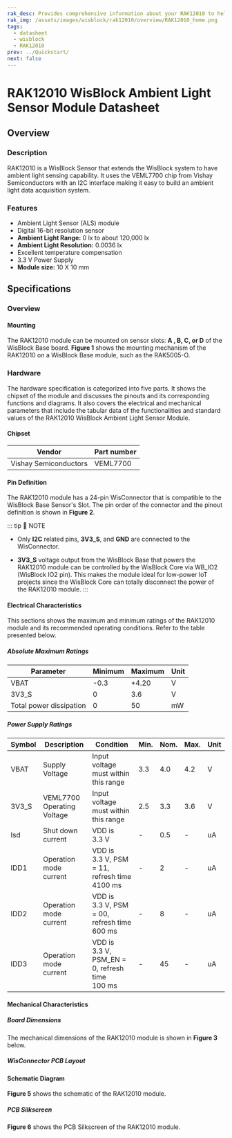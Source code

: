 ```yaml
---
rak_desc: Provides comprehensive information about your RAK12010 to help you use it. This information includes technical specifications, characteristics, and requirements, and it also discusses the device components.
rak_img: /assets/images/wisblock/rak12010/overview/RAK12010_home.png
tags:
  - datasheet
  - wisblock
  - RAK12010
prev: ../Quickstart/
next: false
---
```


# RAK12010 WisBlock Ambient Light Sensor Module Datasheet

## Overview

### Description

RAK12010 is a WisBlock Sensor that extends the WisBlock system to have ambient light sensing capability. It uses the VEML7700 chip from Vishay Semiconductors with an I2C interface making it easy to build an ambient light data acquisition system.

### Features

- Ambient Light Sensor (ALS) module
- Digital 16-bit resolution sensor
- **Ambient Light Range:** 0&nbsp;lx to about 120,000&nbsp;lx 
- **Ambient Light Resolution:** 0.0036&nbsp;lx
- Excellent temperature compensation
- 3.3&nbsp;V Power Supply
- **Module size:** 10 X 10&nbsp;mm

## Specifications

### Overview

#### Mounting

The RAK12010 module can be mounted on sensor slots: **A , B, C, or D** of the WisBlock Base board. **Figure 1** shows the mounting mechanism of the RAK12010 on a WisBlock Base module, such as the RAK5005-O.

<rk-img
  src="/assets/images/wisblock/rak12010/datasheet/mounting-mechanism.png"
  width="50%"
  caption="RAK12010 mounting mechanism on a WisBlock Base module"
/>

### Hardware

The hardware specification is categorized into five parts. It shows the chipset of the module and discusses the pinouts and its corresponding functions and diagrams. It also covers the electrical and mechanical parameters that include the tabular data of the functionalities and standard values of the RAK12010 WisBlock Ambient Light Sensor Module.

#### Chipset
| Vendor                | Part number |
| --------------------- | ----------- |
| Vishay Semiconductors | VEML7700    |

#### Pin Definition

The RAK12010 module has a 24-pin WisConnector that is compatible to the WisBlock Base Sensor's Slot. The pin order of the connector and the pinout definition is shown in **Figure 2**. 

<rk-img
  src="/assets/images/wisblock/rak12010/datasheet/rak12010_pinout.svg"
  width="60%"
  caption="RAK12010 Pinout Diagram"
/>

::: tip 📝 NOTE
- Only **I2C** related pins, **3V3_S**, and **GND** are connected to the WisConnector.

- **3V3_S** voltage output from the WisBlock Base that powers the RAK12010 module can be controlled by the WisBlock Core via WB_IO2 (WisBlock IO2 pin). This makes the module ideal for low-power IoT projects since the WisBlock Core can totally disconnect the power of the RAK12010 module.
:::  

#### Electrical Characteristics

This sections shows the maximum and minimum ratings of the RAK12010 module and its recommended operating conditions. Refer to the table presented below.

##### Absolute Maximum Ratings

| Parameter               | Minimum | Maximum | Unit |
| ----------------------- | ------- | ------- | ---- |
| VBAT                    | -0.3    | +4.20   | V    |
| 3V3_S                   | 0       | 3.6     | V    |
| Total power dissipation | 0       | 50      | mW   |

##### Power Supply Ratings

| Symbol | Description                 | Condition                                               | Min. | Nom. | Max. | Unit |
| ------ | --------------------------- | ------------------------------------------------------- | ---- | ---- | ---- | ---- |
| VBAT   | Supply Voltage              | Input voltage must within this range                    | 3.3  | 4.0  | 4.2  | V    |
| 3V3_S  | VEML7700 Operating  Voltage | Input voltage must within this range                    | 2.5  | 3.3  | 3.6  | V    |
| Isd    | Shut down current           | VDD is 3.3&nbsp;V                                       | -    | 0.5  | -    | uA   |
| IDD1   | Operation mode current      | VDD is 3.3&nbsp;V, PSM = 11, refresh time 4100&nbsp;ms  | -    | 2    | -    | uA   |
| IDD2   | Operation mode current      | VDD is 3.3&nbsp;V, PSM = 00, refresh time 600&nbsp;ms   | -    | 8    | -    | uA   |
| IDD3   | Operation mode current      | VDD is 3.3&nbsp;V, PSM_EN = 0, refresh time 100&nbsp;ms | -    | 45   | -    | uA   |

#### Mechanical Characteristics

##### Board Dimensions

The mechanical dimensions of the RAK12010 module is shown in **Figure 3** below.

<rk-img
  src="/assets/images/wisblock/rak12010/datasheet/mechanical-dimensions.png"
  width="60%"
  caption="RAK12010 Mechanical Dimensions"
/>

##### WisConnector PCB Layout

<rk-img
  src="/assets/images/wisblock/rak12010/datasheet/wisconnector-pcb.png"
  width="100%"
  caption="WisConnector PCB footprint and recommendations"
/>

#### Schematic Diagram

**Figure 5** shows the schematic of the RAK12010 module.

<rk-img
  src="/assets/images/wisblock/rak12010/datasheet/rak12010-schematic.png"
  width="80%"
  caption="RAK12010 WisBlock Module Schematics"
/>

##### PCB Silkscreen

**Figure 6** shows the PCB Silkscreen of the RAK12010 module.

<rk-img
  src="/assets/images/wisblock/rak12010/datasheet/pcb-silkscreen.png"
  width="20%"
  caption="RAK12010 PCB Silkscreen"
/>
